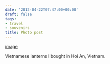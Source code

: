 ```yaml
---
date: '2012-04-22T07:47:00+00:00'
draft: false
tags:
- travel
- souvenirs
title: Photo post
---
```


[image](/img/2012-04-22-photo-post/38bd7d8ed3a9581883893137eb46c93fa288566451b8be8e9005416d23a724a1.jpg)

Vietnamese lanterns I bought in Hoi An, Vietnam.
